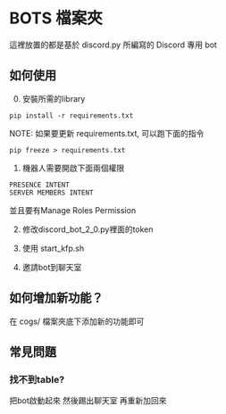 # BOTS 檔案夾

這裡放置的都是基於 discord.py 所編寫的 Discord 專用 bot

## 如何使用

0. 安裝所需的library

```
pip install -r requirements.txt
```

NOTE: 如果要更新 requirements.txt, 可以跑下面的指令

```
pip freeze > requirements.txt
```

1. 機器人需要開啟下面兩個權限

```
PRESENCE INTENT
SERVER MEMBERS INTENT
```

並且要有Manage Roles Permission

2. 修改discord_bot_2_0.py裡面的token

3. 使用 start_kfp.sh

4. 邀請bot到聊天室


## 如何增加新功能？

在 cogs/ 檔案夾底下添加新的功能即可

## 常見問題

### 找不到table?

把bot啟動起來 然後踢出聊天室 再重新加回來

